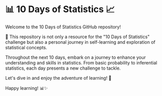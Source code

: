 # 📊 10 Days of Statistics 📈

Welcome to the 10 Days of Statistics GitHub repository!

🎉 This repository is not only a resource for the "10 Days of Statistics" challenge but also a personal journey in self-learning and exploration of statistical concepts.

Throughout the next 10 days, embark on a journey to enhance your understanding and skills in statistics. From basic probability to inferential statistics, each day presents a new challenge to tackle.

Let's dive in and enjoy the adventure of learning! 🚀

Happy learning! 📊✨


